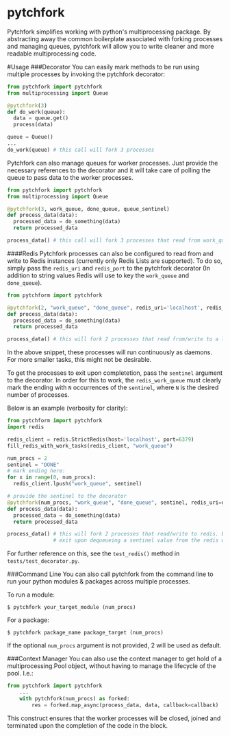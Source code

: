 # pytchfork
Pytchfork simplifies working with python's multiprocessing package.  By abstracting away the common boilerplate associated with forking processes and managing queues, pytchfork will allow you to write cleaner and more readable multiprocessing code.

#Usage
###Decorator
You can easily mark methods to be run using multiple processes by invoking the pytchfork decorator:
```python
from pytchfork import pytchfork
from multiprocessing import Queue

@pytchfork(3)
def do_work(queue):
  data = queue.get()
  process(data)

queue = Queue()
...
do_work(queue) # this call will fork 3 processes
```
Pytchfork can also manage queues for worker processes.  Just provide the necessary references to the decorator and
it will take care of polling the queue to pass data to the worker processes.

```python
from pytchfork import pytchfork
from multiprocessing import Queue

@pytchfork(3, work_queue, done_queue, queue_sentinel)
def process_data(data):
  processed_data = do_something(data)
  return processed_data

process_data() # this call will fork 3 processes that read from work_queue & write to done_queue.
```
####Redis
Pytchfork processes can also be configured to read from and write to Redis instances (currently only Redis Lists are supported).  To do so, simply pass the `redis_uri` and `redis_port` to the pytchfork decorator (In addition to string values Redis will use to key the `work_queue` and `done_queue`).  

```python
from pytchform import pytchfork

@pytchfork(2, "work_queue", "done_queue", redis_uri='localhost', redis_port=6379)
def process_data(data):
  processed_data = do_something(data)
  return processed_data

process_data() # this will fork 2 processes that read from/write to a local redis instance   
```

In the above snippet, these processes will run continuously as daemons.  For more smaller tasks, this might not be desirable. 

To get the processes to exit upon completetion, pass the `sentinel` argument to the decorator. In order for this to work, the `redis_work_queue` must clearly mark the ending with `N` occurrences of the `sentinel`, where `N` is the desired number of processes. 

Below is an example (verbosity for clarity):

```python
from pytchform import pytchfork
import redis

redis_client = redis.StrictRedis(host='localhost', port=6379)
fill_redis_with_work_tasks(redis_client, "work_queue")

num_procs = 2
sentinel = "DONE"
# mark ending here:
for x in range(0, num_procs):
  redis_client.lpush("work_queue", sentinel)

# provide the sentinel to the decorator
@pytchfork(num_procs, "work_queue", "done_queue", sentinel, redis_uri=uri, redis_port=port)
def process_data(data):
  processed_data = do_something(data)
  return processed_data

process_data() # this will fork 2 processes that read/write to redis. Each process will
               # exit upon dequeueing a sentinel value from the redis work queue
```
For further reference on this, see the `test_redis()` method in `tests/test_decorator.py`.

###Command Line
You can also call pytchfork from the command line to run your python modules & packages across multiple processes.

To run a module:
```console
$ pytchfork your_target_module (num_procs) 
```

For a package:
```console
$ pytchfork package_name package_target (num_procs)
```
If the optional `num_procs` argument is not provided, 2 will be used as default.

###Context Manager
You can also use the context manager to get hold of a multiprocessing.Pool object, without having to manage the lifecycle of the pool.  I.e.:

```python
from pytchfork import pytchfork
    ...
    with pytchfork(num_procs) as forked:
        res = forked.map_async(process_data, data, callback=callback)
```

This construct ensures that the worker processes will be closed, joined and terminated upon the completion of the code in the block. 
